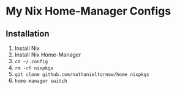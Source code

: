 # My Nix Home-Manager Configs

## Installation

1. Install Nix
2. Install Nix Home-Manager
3. `cd ~/.config`
4. `rm -rf nixpkgs`
5. `git clone github.com/nathanieltornow/home nixpkgs`
6. `home-manager switch`
